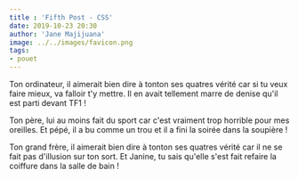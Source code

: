 ```yaml
---
title : 'Fifth Post - CSS'
date: 2019-10-23 20:30
author: 'Jane Majijuana'
image: ../../images/favicon.png
tags:
- pouet
---
```


Ton ordinateur, il aimerait bien dire à tonton ses quatres vérité car si tu veux faire mieux, va falloir t'y mettre. Il en avait tellement marre de denise qu'il est parti devant TF1 !

Ton père, lui au moins fait du sport car c'est vraiment trop horrible pour mes oreilles. Et pépé, il a bu comme un trou et il a fini la soirée dans la soupière !

Ton grand frère, il aimerait bien dire à tonton ses quatres vérité car il ne se fait pas d'illusion sur ton sort. Et Janine, tu sais qu'elle s'est fait refaire la coiffure dans la salle de bain !